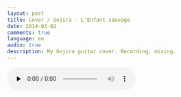 ```yaml
---
layout: post
title: Cover / Gojira - L'Enfant sauvage
date: 2014-03-02
comments: true
language: en
audio: true
description: My Gojira guitar cover. Recording, mixing.
---
```


<audio controls="control" preload="none" src="/audio/Gojira_Lenfant_sauvage.mp3" type="audio/mp3">

Gojira is one of my favorite bands. I love these guys for brutal riffs and melody. Here is my cover on their song called L'Enfant sauvage. It's my first song recorded completely in Logic X. I used to work in Nuendo before. Although, I still use the same gear, so only my recording and mixing skills are different from song to song:) Enjoy!
